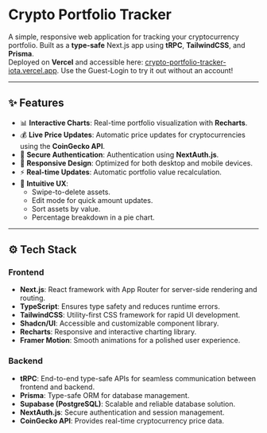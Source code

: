 # Crypto Portfolio Tracker

A simple, responsive web application for tracking your cryptocurrency portfolio. Built as a **type-safe** Next.js app using **tRPC**, **TailwindCSS**, and **Prisma**.  
Deployed on **Vercel** and accessible here: [crypto-portfolio-tracker-iota.vercel.app](https://crypto-portfolio-tracker-iota.vercel.app).
Use the Guest-Login to try it out without an account!

---

## ✨ Features

- 📊 **Interactive Charts**: Real-time portfolio visualization with **Recharts**.
- 💰 **Live Price Updates**: Automatic price updates for cryptocurrencies using the **CoinGecko API**.
- 🔐 **Secure Authentication**: Authentication using **NextAuth.js**.
- 📱 **Responsive Design**: Optimized for both desktop and mobile devices.
- ⚡ **Real-time Updates**: Automatic portfolio value recalculation.
- 🎯 **Intuitive UX**:
  - Swipe-to-delete assets.
  - Edit mode for quick amount updates.
  - Sort assets by value.
  - Percentage breakdown in a pie chart.

---

## ⚙️ Tech Stack

### Frontend
- **Next.js**: React framework with App Router for server-side rendering and routing.
- **TypeScript**: Ensures type safety and reduces runtime errors.
- **TailwindCSS**: Utility-first CSS framework for rapid UI development.
- **Shadcn/UI**: Accessible and customizable component library.
- **Recharts**: Responsive and interactive charting library.
- **Framer Motion**: Smooth animations for a polished user experience.

### Backend
- **tRPC**: End-to-end type-safe APIs for seamless communication between frontend and backend.
- **Prisma**: Type-safe ORM for database management.
- **Supabase (PostgreSQL)**: Scalable and reliable database solution.
- **NextAuth.js**: Secure authentication and session management.
- **CoinGecko API**: Provides real-time cryptocurrency price data.